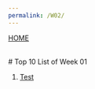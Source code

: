 ```yaml
---
permalink: /W02/
---
```

[HOME](../)

<br>
# Top 10 List of Week 01

1. [Test](https://www.youtube.com/watch?v=iBI31dmqSX0)<br><br>
